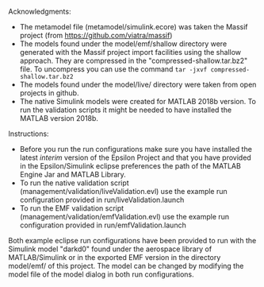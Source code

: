 Acknowledgments:
 - The metamodel file (metamodel/simulink.ecore) was taken the Massif project (from https://github.com/viatra/massif) 
 - The models found under the model/emf/shallow directory were generated with the Massif project import facilities using the shallow approach. They are compressed in the "compressed-shallow.tar.bz2" file. To uncompress you can use the command `tar -jxvf compressed-shallow.tar.bz2` 
 - The models found under the model/live/ directory were taken from open projects in github. 
 - The native Simulink models were created for MATLAB 2018b version. To run the validation scripts it might be needed to have installed the MATLAB version 2018b.

Instructions:
 - Before you run the run configurations make sure you have installed the latest *interim* version of the  Epsilon Project and that you have provided in the Epsilon/Simulink eclipse preferences the path of the MATLAB Engine Jar and MATLAB Library.
 - To run the native validation script (management/validation/liveValidation.evl) use the example run configuration provided in run/liveValidation.launch
 - To run the EMF validation script (management/validation/emfValidation.evl) use the example run configuration provided in run/emfValidation.launch
 
Both example eclipse run configurations have been provided to run with the Simulink model "darkd0" found under the aerospace library of MATLAB/Simulink or in the exported EMF version in the directory model/emf/ of this project. The model can be changed by modifying the model file of the model dialog in both run configurations.  